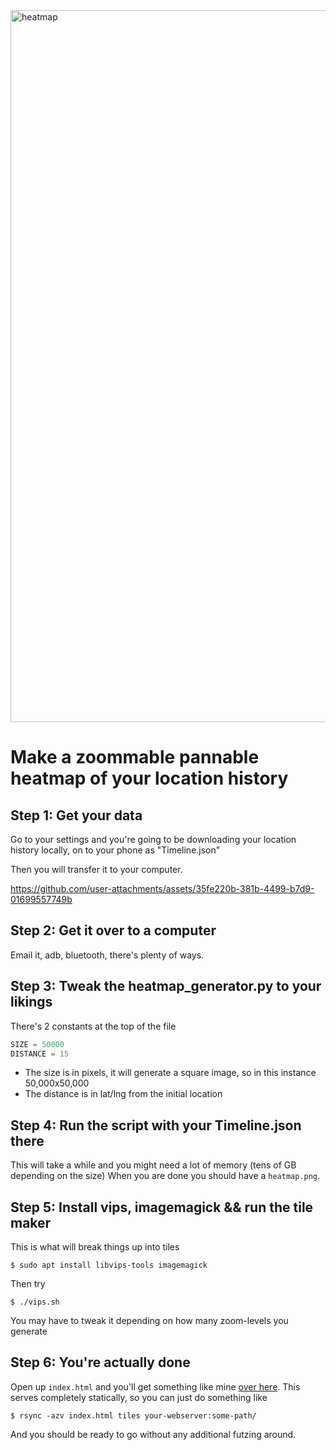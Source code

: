 <img width="2635" height="1139" alt="heatmap" src="https://github.com/user-attachments/assets/334fa540-fd23-4243-8fe2-7f379b284f6d" />

# Make a zoommable pannable heatmap of your location history

## Step 1: Get your data
Go to your settings and you're going to be downloading your location history locally, on to your phone as "Timeline.json"

Then you will transfer it to your computer.

https://github.com/user-attachments/assets/35fe220b-381b-4499-b7d9-01699557749b

## Step 2: Get it over to a computer
Email it, adb, bluetooth, there's plenty of ways.

## Step 3: Tweak the heatmap_generator.py to your likings
There's 2 constants at the top of the file

```python
SIZE = 50000
DISTANCE = 15 
```
- The size is in pixels, it will generate a square image, so in this instance 50,000x50,000
- The distance is in lat/lng from the initial location

## Step 4: Run the script with your Timeline.json there
This will take a while and you might need a lot of memory (tens of GB depending on the size)
When you are done you should have a `heatmap.png`.

## Step 5: Install vips, imagemagick && run the tile maker
This is what will break things up into tiles

```shell
$ sudo apt install libvips-tools imagemagick
```

Then try
```shell
$ ./vips.sh
```

You may have to tweak it depending on how many zoom-levels you generate

## Step 6: You're actually done
Open up `index.html` and you'll get something like mine [over here](https://9ol.es/map). This serves completely statically, so you can just do something like

```shell
$ rsync -azv index.html tiles your-webserver:some-path/
```

And you should be ready to go without any additional futzing around.
